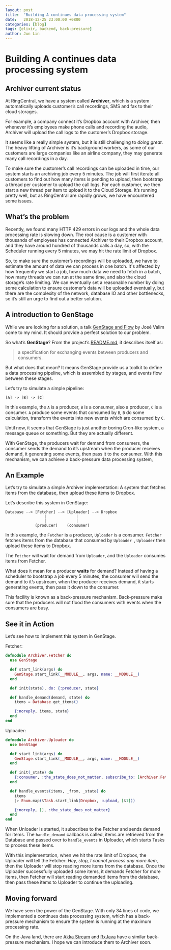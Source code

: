 ```yaml
---
layout: post
title:  "Building A continues data processing system"
date:   2018-12-25 23:00:00 +0800
categories: [blog]
tags: [elixir, backend, back-pressure]
author: Jun Lin
---
```


# Building A continues data processing system

## Archiver current status

At RingCentral, we have a system called **Archiver**, which is a system automatically uploads customer’s call recordings, SMS and fax to their cloud storages.

For example, a company connect it’s Dropbox account with Archiver, then whenever it’s employees make phone calls and recording the audio, Archiver will upload the call logs to the customer’s Dropbox storage.

It seems like a really simple system, but it is still challenging to *doing great*. The heavy lifting of Archiver is it’s background workers, as some of our customers are large companies like an airline company, they may generate many call recordings in a day.

To make sure the customer’s call recordings can be uploaded in time, our system starts an archiving job every 5 minutes. The job will first iterate all customers to find out how many items is pending to upload, then bootstrap a thread per customer to upload the call logs. For each customer, we then start a new thread per item to upload it to the Cloud Storage. It’s running pretty well, but as RingCentral are rapidly grows, we have encountered some issues.

## What’s the problem

Recently, we found many HTTP 429 errors in our logs and the whole data processing rate is slowing down. The root cause is a customer with thousands of employees has connected Archiver to their Dropbox account, and they have around hundred of thousands calls a day, so, with the Scheduler running every 5 minutes, we may hit the rate limit of Dropbox.

So, to make sure the customer’s recordings will be uploaded, we have to estimate the amount of data we can process in one batch. It's affected by how frequently we start a job, how much data we need to fetch in a batch, how many threads we can run at the same time, and also the cloud storage’s rate limiting. We can eventually set a reasonable number by doing some calculation to ensure customer’s data will be uploaded eventually, but there are the complexity of the network, database IO and other bottlenecks, so it’s still an urge to find out a better solution.

## A introduction to GenStage

While we are looking for a solution, a talk [GenStage and Flow](https://www.youtube.com/watch?v=XPlXNUXmcgE) by José Valim come to my mind. It should provide a perfect solution to our problem.

So what’s **GenStage**? From the project’s [README.md](https://github.com/elixir-lang/gen_stage), it describes itself as:

> a specification for exchanging events between producers and consumers.

But what does that mean? It means GenStage provide us a toolkit to define a data processing pipeline, which is assembled by stages, and events flow between these stages.

Let’s try to simulate a simple pipeline:

```
[A] -> [B] -> [C]
```

In this example, the `A` is a producer, `B` is a consumer, also a producer, `C` is a consumer. `A` produce some events that consumed by `B`, `B` do some calculation, transform the events into new events which are consumed by `C`.

Until now, it seems that GenStage is just another boring Cron-like system, a message queue or something. But they are actually different.

With GenStage, the producers wait for demand from consumers, the consumer sends the demand to it’s upstream when the producer receives demand, it generating some events, then pass it to the consumer. With this mechanism, we can achieve a back-pressure data processing system,

## An Example

Let’s try to simulate a simple Archiver implementation: A system that fetches items from the database, then upload these items to Dropbox.

Let’s describe this system in GenStage:

```
Database --> [Fetcher] --> [Uploader] --> Dropbox
                 |             |
                 |             |
             (producer)    (consumer)
```

In this example, the `Fetcher` is a producer, `Uploader` is a consumer. `Fetcher` fetches items from the database that consumed by `Uploader `, `Uploader` then upload these items to Dropbox.

The `Fetcher` will wait for demand from `Uploader`, and the `Uploader` consumes items from Fetcher.

What does it mean for a producer **waits** for demand? Instead of having a scheduler to bootstrap a job every 5 minutes, the consumer will send the demand to it’s upstream, when the producer receives demand, it starts generating events, then pass it down to the consumer.

This facility is known as a back-pressure mechanism. Back-pressure make sure that the producers will not flood the consumers with events when the consumers are busy.

## See it in Action

Let’s see how to implement this system in GenStage.

Fetcher:

```elixir
defmodule Archiver.Fetcher do
  use GenStage

  def start_link(args) do
    GenStage.start_link(__MODULE__, args, name: __MODULE__)
  end

  def init(state), do: {:producer, state}

  def handle_demand(demand, state) do
    items = Database.get_items()

    {:noreply, items, state}
  end
end
```

Uploader:

```elixir
defmodule Archiver.Uploader do
  use GenStage

  def start_link(args) do
    GenStage.start_link(__MODULE__, args, name: __MODULE__)
  end

  def init(_state) do
    {:consumer, :the_state_does_not_matter, subscribe_to: [Archiver.Fetcher]}
  end

  def handle_events(items, _from, _state) do
    items
    |> Enum.map(&Task.start_link(Dropbox, :upload, [&1]))

    {:noreply, [], :the_state_does_not_matter}
  end
end
```

When Unloader is started, it subscribes to the Fetcher and sends demand for items. The `handle_demand` callback is called, items are retrieved from the Database and passed over to `handle_events` in Uploader, which starts Tasks to process these items.

With this implementation, when we hit the rate limit of Dropbox, the Uploader will tell the Fetcher: *Hey, stop, I cannot process any more item*, then the Uploader will stop reading more items from the database. Once the Uploader successfully uploaded some items, it demands Fetcher for more items, then Fetcher will start reading demanded items from the database, then pass these items to Uploader to continue the uploading.

## Moving forward

We have seen the power of the GenStage. With only 34 lines of code, we implemented a continues data processing system, which has a back-pressure mechanism to ensure the system is running at the maximum processing rate.

On the Java land, there are [Akka Stream](#) and [RxJava](#) have a similar back-pressure mechanism. I hope we can introduce them to Archiver soon.
